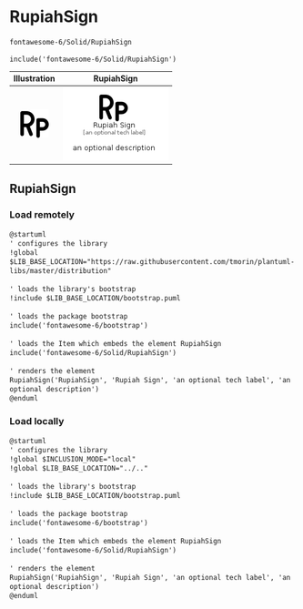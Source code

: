 # RupiahSign


```text
fontawesome-6/Solid/RupiahSign
```

```text
include('fontawesome-6/Solid/RupiahSign')
```



| Illustration | RupiahSign |
| :---: | :---: |
| ![illustration for Illustration](../../fontawesome-6/Solid/RupiahSign.png) | ![illustration for RupiahSign](../../fontawesome-6/Solid/RupiahSign.Local.png) |




## RupiahSign

### Load remotely
```plantuml
@startuml
' configures the library
!global $LIB_BASE_LOCATION="https://raw.githubusercontent.com/tmorin/plantuml-libs/master/distribution"

' loads the library's bootstrap
!include $LIB_BASE_LOCATION/bootstrap.puml

' loads the package bootstrap
include('fontawesome-6/bootstrap')

' loads the Item which embeds the element RupiahSign
include('fontawesome-6/Solid/RupiahSign')

' renders the element
RupiahSign('RupiahSign', 'Rupiah Sign', 'an optional tech label', 'an optional description')
@enduml
```

### Load locally
```plantuml
@startuml
' configures the library
!global $INCLUSION_MODE="local"
!global $LIB_BASE_LOCATION="../.."

' loads the library's bootstrap
!include $LIB_BASE_LOCATION/bootstrap.puml

' loads the package bootstrap
include('fontawesome-6/bootstrap')

' loads the Item which embeds the element RupiahSign
include('fontawesome-6/Solid/RupiahSign')

' renders the element
RupiahSign('RupiahSign', 'Rupiah Sign', 'an optional tech label', 'an optional description')
@enduml
```

